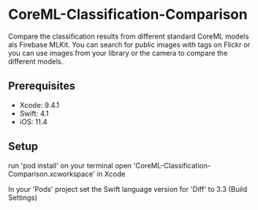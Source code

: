 # CoreML-Classification-Comparison
Compare the classification results from different standard CoreML models als Firebase MLKit. You can search for public images with tags on Flickr or you can use images from your library or the camera to compare the different models.

## Prerequisites
- Xcode: 9.4.1
- Swift: 4.1
- iOS: 11.4

## Setup 
run 'pod install' on your terminal
open 'CoreML-Classification-Comparison.xcworkspace' in Xcode

In your 'Pods' project set the Swift language version for 'Diff' to 3.3 (Build Settings)
